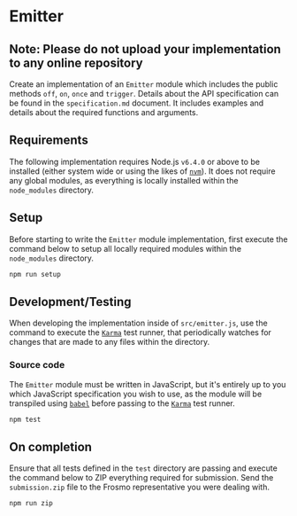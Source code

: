 # Emitter

## Note: Please do not upload your implementation to any online repository

Create an implementation of an `Emitter` module which includes the public methods `off`, `on`, `once` and `trigger`. Details about the API specification can be found in the `specification.md` document. It includes examples and details about the required functions and arguments.

## Requirements
The following implementation requires Node.js `v6.4.0` or above to be installed (either system wide or using the likes of [`nvm`](https://github.com/creationix/nvm)). It does not require any global modules, as everything is locally installed within the `node_modules` directory.

## Setup
Before starting to write the `Emitter` module implementation, first execute the command below to setup all locally required modules within the `node_modules` directory.

```bash
npm run setup
```

## Development/Testing
When developing the implementation inside of `src/emitter.js`, use the command to execute the [`Karma`](https://karma-runner.github.io) test runner, that periodically watches for changes that are made to any files within the directory.

### Source code
The `Emitter` module must be written in JavaScript, but it's entirely up to you which JavaScript specification you wish to use, as the module will be transpiled using [`babel`](https://babeljs.io) before passing to the [`Karma`](https://karma-runner.github.io) test runner.

```bash
npm test
```

## On completion
Ensure that all tests defined in the `test` directory are passing and execute the command below to ZIP everything required for submission. Send the `submission.zip` file to the Frosmo representative you were dealing with.

```bash
npm run zip
```
